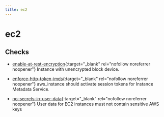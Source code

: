 ```yaml
---
title: ec2
---
```


# ec2

## Checks


- [enable-at-rest-encryption](enable-at-rest-encryption){:target="_blank" rel="nofollow noreferrer noopener"} Instance with unencrypted block device.

- [enforce-http-token-imds](enforce-http-token-imds){:target="_blank" rel="nofollow noreferrer noopener"} aws_instance should activate session tokens for Instance Metadata Service.

- [no-secrets-in-user-data](no-secrets-in-user-data){:target="_blank" rel="nofollow noreferrer noopener"} User data for EC2 instances must not contain sensitive AWS keys



